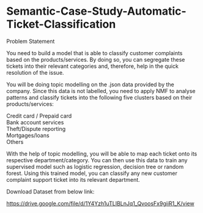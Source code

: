 # Semantic-Case-Study-Automatic-Ticket-Classification

Problem Statement

You need to build a model that is able to classify customer complaints based on the products/services. By doing so, you can segregate these tickets into their relevant categories and, therefore, help in the quick resolution of the issue.  

You will be doing topic modelling on the .json data provided by the company. Since this data is not labelled, you need to apply NMF to analyse patterns and classify tickets into the following five clusters based on their products/services:  

Credit card / Prepaid card  
Bank account services  
Theft/Dispute reporting  
Mortgages/loans  
Others  

With the help of topic modelling, you will be able to map each ticket onto its respective department/category. You can then use this data to train any supervised model such as logistic regression, decision tree or random forest. Using this trained model, you can classify any new customer complaint support ticket into its relevant department.

Download Dataset from below link:

https://drive.google.com/file/d/1Y4Yzh1uTLIBLnJq1_QvoosFx9giiR1_K/view
